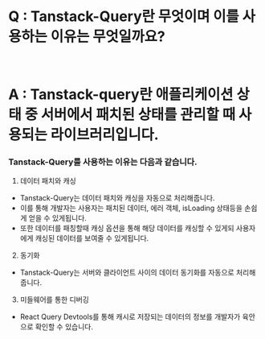 # Q : Tanstack-Query란 무엇이며 이를 사용하는 이유는 무엇일까요?

<br />

# A : Tanstack-query란 애플리케이션 상태 중 서버에서 패치된 상태를 관리할 때 사용되는 라이브러리입니다.

### Tanstack-Query를 사용하는 이유는 다음과 같습니다.

1. 데이터 패치와 캐싱

- Tanstack-Query는 데이터 패치와 캐싱을 자동으로 처리해줍니다.
- 이를 통해 개발자는 사용자는 패치된 데이터, 에러 객체, isLoading 상태등을 손쉽게 얻을 수 있게됩니다.
- 또한 데이터를 패칭할때 캐싱 옵션을 통해 해당 데이터를 캐싱할 수 있게되 사용자에게 캐싱된 데이터를 보여줄 수 있게됩니다.

2. 동기화

- Tanstack-Query는 서버와 클라이언트 사이의 데이터 동기화를 자동으로 처리해줍니다.

3. 미들웨어를 통한 디버깅

- React Query Devtools를 통해 캐시로 저장되는 데이터의 정보를 개발자가 육안으로 확인할 수 있습니다.
